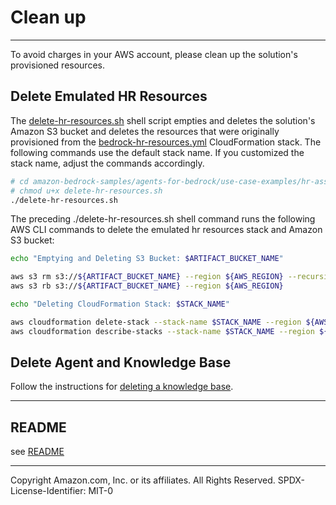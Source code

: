 # Clean up
---

To avoid charges in your AWS account, please clean up the solution's provisioned resources.

## Delete Emulated HR Resources
The [delete-hr-resources.sh](../shell/delete-hr-resources.sh) shell script empties and deletes the solution's Amazon S3 bucket and deletes the resources that were originally provisioned from the [bedrock-hr-resources.yml](../cfn/bedrock-hr-resources.yml) CloudFormation stack. The following commands use the default stack name. If you customized the stack name, adjust the commands accordingly.

```sh
# cd amazon-bedrock-samples/agents-for-bedrock/use-case-examples/hr-assistant/shell/
# chmod u+x delete-hr-resources.sh
./delete-hr-resources.sh
```

The preceding ./delete-hr-resources.sh shell command runs the following AWS CLI commands to delete the emulated hr resources stack and Amazon S3 bucket:

```sh
echo "Emptying and Deleting S3 Bucket: $ARTIFACT_BUCKET_NAME"

aws s3 rm s3://${ARTIFACT_BUCKET_NAME} --region ${AWS_REGION} --recursive
aws s3 rb s3://${ARTIFACT_BUCKET_NAME} --region ${AWS_REGION}

echo "Deleting CloudFormation Stack: $STACK_NAME"

aws cloudformation delete-stack --stack-name $STACK_NAME --region ${AWS_REGION} 
aws cloudformation describe-stacks --stack-name $STACK_NAME --region ${AWS_REGION} --query "Stacks[0].StackStatus"
```

## Delete Agent and Knowledge Base
Follow the instructions for [deleting a knowledge base](https://docs.aws.amazon.com/bedrock/latest/userguide/knowledge-base-manage.html).

---

## README
see [README](../README.md)

---

Copyright Amazon.com, Inc. or its affiliates. All Rights Reserved.
SPDX-License-Identifier: MIT-0
